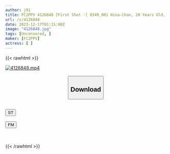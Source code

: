 ```yaml
---
author: j91
title: FC2PPV 4126848 [First Shot ♡] 0349_001 Hina-Chan, 20 Years Old, Naive Black-Haired, Long-Beautiful, Big-Breasted Young Lady, JD, Makes Her World-Wide Public Exposure, Irresponsible Impregnation, And Creampie AV Debut, Announcing That Both Her JD Life And Her Life As A Woman Are Completely Over. (Lol)
url: /v/4126848
date: 2023-12-17T01:15:00Z
image: "4126848.jpg"
tags: [Uncensored, ]
maker: [FC2PPV]
actress: [ ]
---
```



{{< rawhtml >}}

<div class="video" data-videoid="eLzOMBB7jYSO9l">
    <a href="javascript:;">
        <img src="/v/4126848/4126848.jpg" width="WIDTH" height="HEIGHT" alt="4126848.mp4" loading="lazy">
    </a>
</div>

<script type="text/javascript" src="https://j91.asia/asset/on-demand-st.js"></script>

<br>
  <link rel="stylesheet" href="https://j91.asia/asset/bs5.css">
  
  <center>
  <button class="btn btn-primary" type="button" data-bs-toggle="collapse" data-bs-target=".multi-collapse" aria-expanded="false" aria-controls="multiCollapseExample1 multiCollapseExample2"><h2>Download</h2></button></center>
</p>
<div class="row">
  <div class="col">
    <div class="collapse multi-collapse" id="multiCollapseExample1">
      <div class="card card-body">
	      	      <br>
<div class="buttons">  
<a href="https://streamtape.to/v/eLzOMBB7jYSO9l" target="_blank"><button class="btn-hover color-3"><i class="fa fa-download"></i> ST</button></a></div>
    </div>
  </div>
</div>
  <div class="col">
    <div class="collapse multi-collapse" id="multiCollapseExample2">
      <div class="card card-body">
	      <br>
<div class="buttons">
    <a href="https://filemoon.sx/d/zgs43sr5mssj" target="_blank"><button class="btn-hover color-8"><i class="fa fa-download"></i> FM</button></a></div>
<br><br>
      </div>
    </div>
  </div>
</div>

{{< /rawhtml >}}